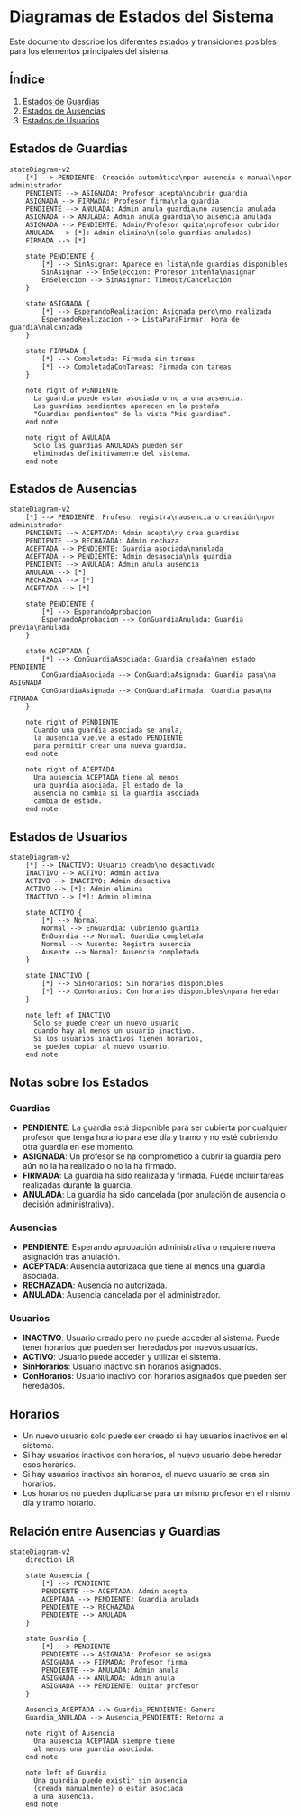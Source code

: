 # Diagramas de Estados del Sistema

Este documento describe los diferentes estados y transiciones posibles para los elementos principales del sistema.

## Índice
1. [Estados de Guardias](#estados-de-guardias)
2. [Estados de Ausencias](#estados-de-ausencias)
3. [Estados de Usuarios](#estados-de-usuarios)

## Estados de Guardias

```mermaid
stateDiagram-v2
    [*] --> PENDIENTE: Creación automática\npor ausencia o manual\npor administrador
    PENDIENTE --> ASIGNADA: Profesor acepta\ncubrir guardia
    ASIGNADA --> FIRMADA: Profesor firma\nla guardia
    PENDIENTE --> ANULADA: Admin anula guardia\no ausencia anulada
    ASIGNADA --> ANULADA: Admin anula guardia\no ausencia anulada
    ASIGNADA --> PENDIENTE: Admin/Profesor quita\nprofesor cubridor
    ANULADA --> [*]: Admin elimina\n(solo guardias anuladas)
    FIRMADA --> [*]

    state PENDIENTE {
        [*] --> SinAsignar: Aparece en lista\nde guardias disponibles
        SinAsignar --> EnSeleccion: Profesor intenta\nasignar
        EnSeleccion --> SinAsignar: Timeout/Cancelación
    }

    state ASIGNADA {
        [*] --> EsperandoRealizacion: Asignada pero\nno realizada
        EsperandoRealizacion --> ListaParaFirmar: Hora de guardia\nalcanzada
    }
    
    state FIRMADA {
        [*] --> Completada: Firmada sin tareas
        [*] --> CompletadaConTareas: Firmada con tareas
    }

    note right of PENDIENTE
      La guardia puede estar asociada o no a una ausencia.
      Las guardias pendientes aparecen en la pestaña
      "Guardias pendientes" de la vista "Mis guardias".
    end note
    
    note right of ANULADA
      Solo las guardias ANULADAS pueden ser
      eliminadas definitivamente del sistema.
    end note
```

## Estados de Ausencias

```mermaid
stateDiagram-v2
    [*] --> PENDIENTE: Profesor registra\nausencia o creación\npor administrador
    PENDIENTE --> ACEPTADA: Admin acepta\ny crea guardias
    PENDIENTE --> RECHAZADA: Admin rechaza
    ACEPTADA --> PENDIENTE: Guardia asociada\nanulada
    ACEPTADA --> PENDIENTE: Admin desasocia\nla guardia
    PENDIENTE --> ANULADA: Admin anula ausencia
    ANULADA --> [*]
    RECHAZADA --> [*]
    ACEPTADA --> [*]

    state PENDIENTE {
        [*] --> EsperandoAprobacion
        EsperandoAprobacion --> ConGuardiaAnulada: Guardia previa\nanulada
    }
    
    state ACEPTADA {
        [*] --> ConGuardiaAsociada: Guardia creada\nen estado PENDIENTE
        ConGuardiaAsociada --> ConGuardiaAsignada: Guardia pasa\na ASIGNADA
        ConGuardiaAsignada --> ConGuardiaFirmada: Guardia pasa\na FIRMADA
    }

    note right of PENDIENTE
      Cuando una guardia asociada se anula,
      la ausencia vuelve a estado PENDIENTE
      para permitir crear una nueva guardia.
    end note
    
    note right of ACEPTADA
      Una ausencia ACEPTADA tiene al menos
      una guardia asociada. El estado de la
      ausencia no cambia si la guardia asociada
      cambia de estado.
    end note
```

## Estados de Usuarios

```mermaid
stateDiagram-v2
    [*] --> INACTIVO: Usuario creado\no desactivado
    INACTIVO --> ACTIVO: Admin activa
    ACTIVO --> INACTIVO: Admin desactiva
    ACTIVO --> [*]: Admin elimina
    INACTIVO --> [*]: Admin elimina
    
    state ACTIVO {
        [*] --> Normal
        Normal --> EnGuardia: Cubriendo guardia
        EnGuardia --> Normal: Guardia completada
        Normal --> Ausente: Registra ausencia
        Ausente --> Normal: Ausencia completada
    }
    
    state INACTIVO {
        [*] --> SinHorarios: Sin horarios disponibles
        [*] --> ConHorarios: Con horarios disponibles\npara heredar
    }

    note left of INACTIVO
      Solo se puede crear un nuevo usuario
      cuando hay al menos un usuario inactivo.
      Si los usuarios inactivos tienen horarios,
      se pueden copiar al nuevo usuario.
    end note
```

## Notas sobre los Estados

### Guardias
- **PENDIENTE**: La guardia está disponible para ser cubierta por cualquier profesor que tenga horario para ese día y tramo y no esté cubriendo otra guardia en ese momento.
- **ASIGNADA**: Un profesor se ha comprometido a cubrir la guardia pero aún no la ha realizado o no la ha firmado.
- **FIRMADA**: La guardia ha sido realizada y firmada. Puede incluir tareas realizadas durante la guardia.
- **ANULADA**: La guardia ha sido cancelada (por anulación de ausencia o decisión administrativa).

### Ausencias
- **PENDIENTE**: Esperando aprobación administrativa o requiere nueva asignación tras anulación.
- **ACEPTADA**: Ausencia autorizada que tiene al menos una guardia asociada.
- **RECHAZADA**: Ausencia no autorizada.
- **ANULADA**: Ausencia cancelada por el administrador.

### Usuarios
- **INACTIVO**: Usuario creado pero no puede acceder al sistema. Puede tener horarios que pueden ser heredados por nuevos usuarios.
- **ACTIVO**: Usuario puede acceder y utilizar el sistema.
- **SinHorarios**: Usuario inactivo sin horarios asignados.
- **ConHorarios**: Usuario inactivo con horarios asignados que pueden ser heredados.

## Horarios
- Un nuevo usuario solo puede ser creado si hay usuarios inactivos en el sistema.
- Si hay usuarios inactivos con horarios, el nuevo usuario debe heredar esos horarios.
- Si hay usuarios inactivos sin horarios, el nuevo usuario se crea sin horarios.
- Los horarios no pueden duplicarse para un mismo profesor en el mismo día y tramo horario.

## Relación entre Ausencias y Guardias

```mermaid
stateDiagram-v2
    direction LR
    
    state Ausencia {
        [*] --> PENDIENTE
        PENDIENTE --> ACEPTADA: Admin acepta
        ACEPTADA --> PENDIENTE: Guardia anulada
        PENDIENTE --> RECHAZADA
        PENDIENTE --> ANULADA
    }
    
    state Guardia {
        [*] --> PENDIENTE
        PENDIENTE --> ASIGNADA: Profesor se asigna
        ASIGNADA --> FIRMADA: Profesor firma
        PENDIENTE --> ANULADA: Admin anula
        ASIGNADA --> ANULADA: Admin anula
        ASIGNADA --> PENDIENTE: Quitar profesor
    }
    
    Ausencia_ACEPTADA --> Guardia_PENDIENTE: Genera
    Guardia_ANULADA --> Ausencia_PENDIENTE: Retorna a
    
    note right of Ausencia
      Una ausencia ACEPTADA siempre tiene
      al menos una guardia asociada.
    end note
    
    note left of Guardia
      Una guardia puede existir sin ausencia
      (creada manualmente) o estar asociada
      a una ausencia.
    end note
``` 